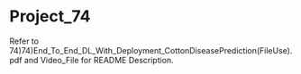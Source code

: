 # Project_74
Refer to 74)74)End_To_End_DL_With_Deployment_CottonDiseasePrediction(FileUse).pdf and Video_File for README Description.
